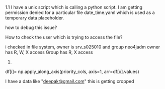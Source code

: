 1.1 I have a unix script which is calling a python script.
I am getting permission denied for a particular file date_time.yaml which is used as a temporary data
placeholder.

how to debug this issue?

How to check the user which is trying to access the file?

i checked in file system, owner is srv_s025010 and group neo4jadm
owner has R, W, X access
Group has R, X access 



1. 

df[i]= np.apply_along_axis(priority_cols, axis=1, arr=df[x].values)

I have a data like "deepak@gmail.com" this is getting cropped 